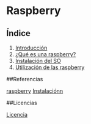 # Raspberry
## Índice
1. [Introducción](introduccion.md)
2. [¿Qué es una raspberry?](rasphberry.md)
3. [Instalación del SO](instalacion.md)
4. [Utilización de las raspberry](utilizacion.md)

##Referencias

[raspberry](https://www.raspberrypi.org/)
[Instalaciónn](https://eloutput.com/productos/domotica/instalar-so-raspberry-pi-herramientas/)

##Licencias

[Licencia](imagenes/licencia.png)
